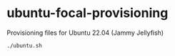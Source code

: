 # ubuntu-focal-provisioning
Provisioning files for Ubuntu 22.04 (Jammy Jellyfish)

```sh
./ubuntu.sh
```
